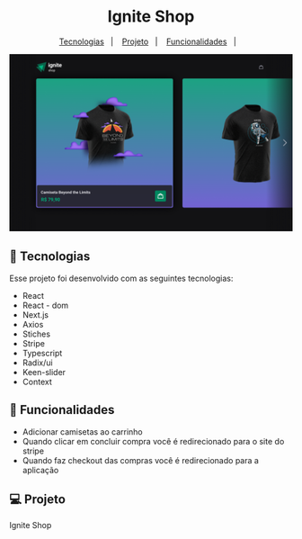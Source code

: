 <h1 align="center"> Ignite Shop </h1>

<p align="center">
  <a href="#-tecnologias">Tecnologias</a>&nbsp;&nbsp;&nbsp;|&nbsp;&nbsp;&nbsp;
  <a href="#-projeto">Projeto</a>&nbsp;&nbsp;&nbsp;|&nbsp;&nbsp;&nbsp;
  <a href="#-funcionalidades">Funcionalidades</a>&nbsp;&nbsp;&nbsp;|&nbsp;&nbsp;&nbsp;
</p>

<img src="./src/assets/home.png" alt="Fotoblog">

## 🚀 Tecnologias

Esse projeto foi desenvolvido com as seguintes tecnologias:

- React
- React - dom
- Next.js
- Axios
- Stiches
- Stripe
- Typescript
- Radix/ui
- Keen-slider
- Context

## 📘 Funcionalidades

- Adicionar camisetas ao carrinho
- Quando clicar em concluir compra você é redirecionado para o site do stripe
- Quando faz checkout das compras você é redirecionado para a aplicação

## 💻 Projeto

Ignite Shop


